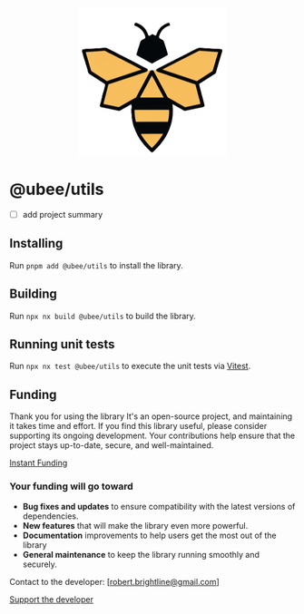<p align="center">
  <img src="https://raw.githubusercontent.com/beemood/ubee/refs/heads/main/libs/utils/favicon.png" alt="Logo" />
</p>

# @ubee/utils

- [ ] add project summary

## Installing

Run `pnpm add @ubee/utils` to install the library.

## Building

Run `npx nx build @ubee/utils` to build the library.

## Running unit tests

Run `npx nx test @ubee/utils` to execute the unit tests via [Vitest](https://vitest.dev/).

## Funding

Thank you for using the library It's an open-source project, and maintaining it takes time and effort. If you find this library useful, please consider supporting its ongoing development. Your contributions help ensure that the project stays up-to-date, secure, and well-maintained.

[Instant Funding](https://cash.app/$puqlib)

### Your funding will go toward

- **Bug fixes and updates** to ensure compatibility with the latest versions of dependencies.
- **New features** that will make the library even more powerful.
- **Documentation** improvements to help users get the most out of the library
- **General maintenance** to keep the library running smoothly and securely.

Contact to the developer: [robert.brightline@gmail.com]

[Support the developer](https://cash.app/$puqlib)

